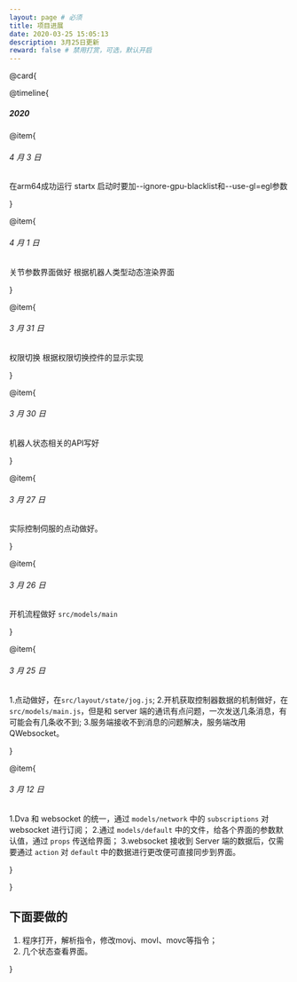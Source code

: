 ```yaml
---
layout: page # 必须
title: 项目进展
date: 2020-03-25 15:05:13
description: 3月25日更新
reward: false # 禁用打赏，可选，默认开启
---
```


@card{

@timeline{

##### 2020

@item{

###### 4 月 3 日

在arm64成功运行
startx 启动时要加--ignore-gpu-blacklist和--use-gl=egl参数

}

@item{

###### 4 月 1 日

关节参数界面做好
根据机器人类型动态渲染界面

}

@item{

###### 3 月 31 日

权限切换
根据权限切换控件的显示实现

}

@item{

###### 3 月 30 日

机器人状态相关的API写好

}

@item{

###### 3 月 27 日

实际控制伺服的点动做好。

}

@item{

###### 3 月 26 日

开机流程做好
`src/models/main`

}

@item{

###### 3 月 25 日

1.点动做好，在`src/layout/state/jog.js`;
2.开机获取控制器数据的机制做好，在`src/models/main.js`，但是和 server 端的通讯有点问题，一次发送几条消息，有可能会有几条收不到;
3.服务端接收不到消息的问题解决，服务端改用QWebsocket。

}

@item{

###### 3 月 12 日

1.Dva 和 websocket 的统一，通过 `models/network` 中的 `subscriptions` 对 websocket 进行订阅；
2.通过 `models/default` 中的文件，给各个界面的参数默认值，通过 `props` 传送给界面；
3.websocket 接收到 Server 端的数据后，仅需要通过 `action` 对 `default` 中的数据进行更改便可直接同步到界面。

}

}

## 下面要做的

1. 程序打开，解析指令，修改movj、movl、movc等指令；
2. 几个状态查看界面。

}
